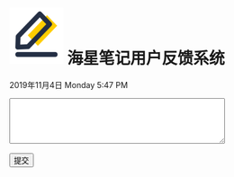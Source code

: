 <html xmlns="http://www.w3.org/1999/xhtml">
<head>
<meta http-equiv="Content-Type" content="text/html; charset=utf-8" />

</head>

<body>
<h1 class="a" id="a"><strong>  <img src="https://github.com/HaiXingBiJi/haixinbiji.github.io/blob/master/image/%E5%8F%8D%E9%A6%88.png" width="96" height="100" /> 海星笔记用户反馈系统
</strong></h1>
<p>
  <!-- #BeginDate format:wfcCh2a -->2019年11月4日 Monday 5:47 PM<!-- #EndDate --></p>
<form id="form1" name="form1" method="post" action="">
  <p>
    <label>
    <textarea name="fankui" id="fankui" cols="45" rows="5"></textarea>
    </label>
  </p>
  <p>
    <input type="submit" name="button" id="button" value="提交" />
  </p>
</form>
<p>&nbsp;</p>
<p>&nbsp;</p>
<p>&nbsp;</p>
<p>&nbsp;</p>
<p>&nbsp;</p>
</body>
</html>
